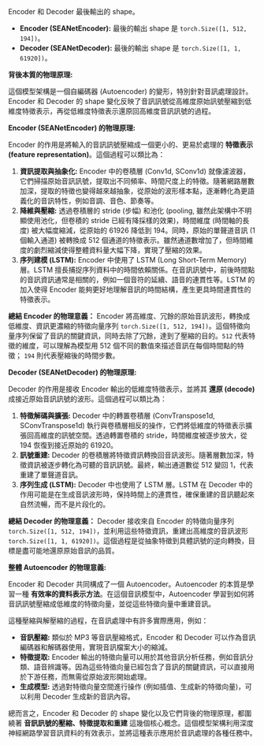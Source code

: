 Encoder 和 Decoder 最後輸出的 shape。

* **Encoder (SEANetEncoder):**  最後的輸出 shape 是 `torch.Size([1, 512, 194])`。
* **Decoder (SEANetDecoder):** 最後的輸出 shape 是 `torch.Size([1, 1, 61920])`。

**背後本質的物理原理:**

這個模型架構是一個自編碼器 (Autoencoder) 的變形，特別針對音訊處理設計。Encoder 和 Decoder 的 shape 變化反映了音訊訊號從高維度原始訊號壓縮到低維度特徵表示，再從低維度特徵表示還原回高維度音訊訊號的過程。

**Encoder (SEANetEncoder) 的物理原理:**

Encoder 的作用是將輸入的音訊訊號壓縮成一個更小的、更易於處理的 **特徵表示 (feature representation)**。這個過程可以類比為：

1.  **資訊提取與抽象化:**  Encoder 中的卷積層 (Conv1d, SConv1d) 就像濾波器，它們掃描原始音訊訊號，提取出不同頻率、時間尺度上的特徵。隨著網路層數加深，提取的特徵也變得越來越抽象，從原始的波形樣本點，逐漸轉化為更語義化的音訊特性，例如音調、音色、節奏等。
2.  **降維與壓縮:**  透過卷積層的 stride (步幅) 和池化 (pooling, 雖然此架構中不明顯使用池化，但卷積的 stride 已經有降採樣的效果)，時間維度 (時間軸的長度) 被大幅度縮減，從原始的 61926 降低到 194。同時，原始的單聲道音訊 (1 個輸入通道) 被轉換成 512 個通道的特徵表示。雖然通道數增加了，但時間維度的劇烈縮減使得整體資料量大幅下降，實現了壓縮的效果。
3.  **序列建模 (LSTM):**  Encoder 中使用了 LSTM (Long Short-Term Memory) 層。LSTM 擅長捕捉序列資料中的時間依賴關係。在音訊訊號中，前後時間點的音訊資訊通常是相關的，例如一個音符的延續、語音的連貫性等。LSTM 的加入使得 Encoder 能夠更好地理解音訊的時間結構，產生更具時間連貫性的特徵表示。

**總結 Encoder 的物理意義：** Encoder 將高維度、冗餘的原始音訊波形，轉換成低維度、資訊更濃縮的特徵向量序列 `torch.Size([1, 512, 194])`。這個特徵向量序列保留了音訊的關鍵資訊，同時去除了冗餘，達到了壓縮的目的。`512` 代表特徵的維度，可以理解為模型用 512 個不同的數值來描述音訊在每個時間點的特徵； `194` 則代表壓縮後的時間步數。

**Decoder (SEANetDecoder) 的物理原理:**

Decoder 的作用是接收 Encoder 輸出的低維度特徵表示，並將其 **還原 (decode)** 成接近原始音訊訊號的波形。這個過程可以類比為：

1.  **特徵解碼與擴張:** Decoder 中的轉置卷積層 (ConvTranspose1d, SConvTranspose1d) 執行與卷積層相反的操作，它們將低維度的特徵表示擴張回高維度的訊號空間。透過轉置卷積的 stride，時間維度被逐步放大，從 194 恢復到接近原始的 61920。
2.  **訊號重建:**  Decoder 的卷積層將特徵資訊轉換回音訊波形。隨著層數加深，特徵資訊被逐步轉化為可聽的音訊訊號。最終，輸出通道數從 512 變回 1，代表重建了單聲道音訊。
3.  **序列生成 (LSTM):**  Decoder 中也使用了 LSTM 層。LSTM 在 Decoder 中的作用可能是在生成音訊波形時，保持時間上的連貫性，確保重建的音訊聽起來自然流暢，而不是片段化的。

**總結 Decoder 的物理意義：** Decoder 接收來自 Encoder 的特徵向量序列 `torch.Size([1, 512, 194])`，並利用這些特徵資訊，重建出高維度的音訊波形 `torch.Size([1, 1, 61920])`。這個過程是從抽象特徵到具體訊號的逆向轉換，目標是盡可能地還原原始音訊的品質。

**整體 Autoencoder 的物理意義:**

Encoder 和 Decoder 共同構成了一個 Autoencoder。Autoencoder 的本質是學習一種 **有效率的資料表示方法**。在這個音訊模型中，Autoencoder 學習到如何將音訊訊號壓縮成低維度的特徵向量，並從這些特徵向量中重建音訊。

這種壓縮與解壓縮的過程，在音訊處理中有許多實際應用，例如：

*   **音訊壓縮:**  類似於 MP3 等音訊壓縮格式，Encoder 和 Decoder 可以作為音訊編碼器和解碼器使用，實現音訊檔案大小的縮減。
*   **特徵提取:**  Encoder 輸出的特徵向量可以用於其他音訊分析任務，例如音訊分類、語音辨識等。因為這些特徵向量已經包含了音訊的關鍵資訊，可以直接用於下游任務，而無需從原始波形開始處理。
*   **生成模型:**  透過對特徵向量空間進行操作 (例如插值、生成新的特徵向量)，可以利用 Decoder 生成新的音訊內容。

總而言之，Encoder 和 Decoder 的 shape 變化以及它們背後的物理原理，都圍繞著 **音訊訊號的壓縮、特徵提取和重建** 這幾個核心概念。這個模型架構利用深度神經網路學習音訊資料的有效表示，並將這種表示應用於音訊處理的各種任務中。
